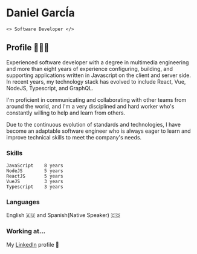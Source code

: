 # Daniel GarcÍa

```<> Software Developer </>```

## Profile 👨🏻‍💻

Experienced software developer with a degree in multimedia engineering and more than eight years of experience configuring, building, and supporting applications written in Javascript on the client and server side. In recent years, my technology stack has evolved to include React, Vue, NodeJS, Typescript, and GraphQL.

I'm proficient in communicating and collaborating with other teams from around the world, and I'm a very disciplined and hard worker who's constantly willing to help and learn from others.

Due to the continuous evolution of standards and technologies, I have become an adaptable software engineer who is always eager to learn and improve technical skills to meet the company's needs.

### Skills

``` 
JavaScript    8 years
NodeJS        5 years
ReactJS       5 years
VueJS         3 years
Typescript    3 years
```
### Languages

English 🇦🇺  and Spanish(Native Speaker) 🇨🇴

### Working at...

My [LinkedIn](https://www.linkedin.com/in/danielgarciavargas/) profile 🙂
